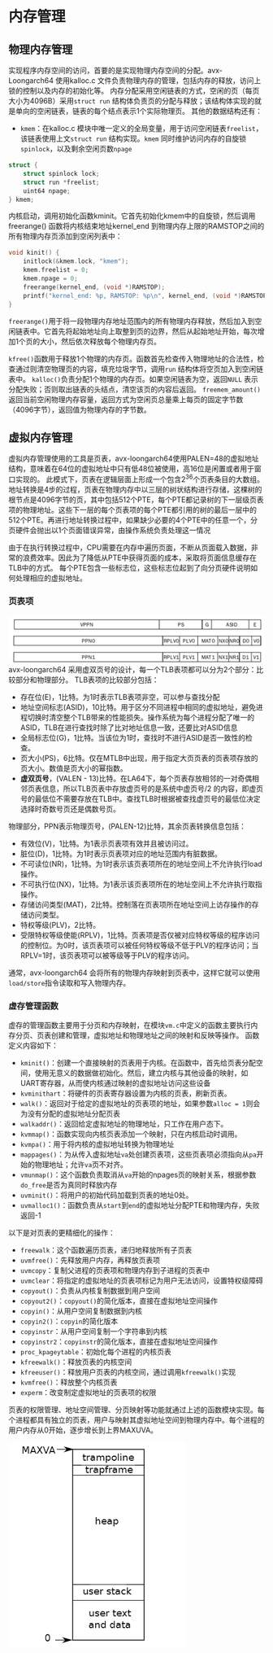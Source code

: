 # 内存管理
## 物理内存管理
实现程序内存空间的访问，首要的是实现物理内存空间的分配。avx-Loongarch64 使用kalloc.c 文件负责物理内存的管理，包括内存的释放，访问上锁的控制以及内存的初始化等。
内存分配采用空闲链表的方式，空闲的页（每页大小为4096B）采用`struct run` 结构体负责页的分配与释放；该结构体实现的就是单向的空闲链表，链表的每个结点表示1个实际物理页。
其他的数据结构还有：
- `kmem`：在kalloc.c 模块中唯一定义的全局变量，用于访问空闲链表`freelist`，该链表使用上文`struct run` 结构实现。`kmem` 同时维护访问内存的自旋锁`spinlock`，以及剩余空闲页数`npage`

```c
struct {
	struct spinlock lock;
	struct run *freelist;
	uint64 npage;
} kmem;
```

内核启动，调用初始化函数kminit。它首先初始化kmem中的自旋锁，然后调用freerange() 函数将内核结束地址kernel_end 到物理内存上限的RAMSTOP之间的所有物理内存页添加到空闲列表中：
```c
void kinit() {
	initlock(&kmem.lock, "kmem");
	kmem.freelist = 0;
	kmem.npage = 0;
	freerange(kernel_end, (void *)RAMSTOP);
	printf("kernel_end: %p, RAMSTOP: %p\n", kernel_end, (void *)RAMSTOP);
}
```

`freerange()`用于将一段物理内存地址范围内的所有物理内存释放，然后加入到空闲链表中。它首先将起始地址向上取整到页的边界，然后从起始地址开始，每次增加1个页的大小，然后依次释放每个物理内存页。

`kfree()`函数用于释放1个物理的内存页。函数首先检查传入物理地址的合法性，检查通过则清空物理页的内容，填充垃圾字节，调用`run` 结构体将空页加入到空闲链表中。
`kalloc()`负责分配1个物理的内存页。如果空闲链表为空，返回`NULL` 表示分配失败；否则取出链表的头结点，清空该页的内容后返回。
`freemem_amount()` 返回当前空闲物理内存容量，返回方式为空闲页总量乘上每页的固定字节数（4096字节），返回值为物理内存的字节数。

## 虚拟内存管理
虚拟内存管理使用的工具是页表，avx-loongarch64使用PALEN=48的虚拟地址结构，意味着在64位的虚拟地址中只有低48位被使用，高16位是闲置或者用于窗口实现的。
此模式下，页表在逻辑层面上形成一个包含$2^{36}$个页表条目的大数组。
地址转换是4步的过程，页表在物理内存中以三层的树状结构进行存储，这棵树的根节点是4096字节的页，其中包括512个PTE，每个PTE都记录树的下一层级页表项的物理地址。这些下一层的每个页表项的每个PTE都引用的树的最后一层中的512个PTE。再进行地址转换过程中，如果缺少必要的4个PTE中的任意一个，分页硬件会抛出以1个页面错误异常，由操作系统负责处理这一情况

由于在执行转换过程中，CPU需要在内存中遍历页面，不断从页面载入数据，非常的浪费效率。因此为了降低从PTE中获得页面的成本，采取将页面信息缓存在TLB中的方式。
每个PTE包含一些标志位，这些标志位起到了向分页硬件说明如何处理相应的虚拟地址。
### 页表项
![](doc/内核介绍/picture/Pasted%20image%2020240520184848.png)
avx-loongarch64 采用虚双页号的设计，每一个TLB表项都可以分为2个部分：比较部分和物理部分。
TLB表项的比较部分包括：
- 存在位(E)，1比特。为1时表示TLB表项非空，可以参与查找分配
- 地址空间标志(ASID)，10比特。用于区分不同进程中相同的虚拟地址，避免进程切换时清空整个TLB带来的性能损失。操作系统为每个进程分配了唯一的ASID，TLB在进行查找时除了比对地址信息一致，还要比对ASID信息
- 全局标志位(G)，1比特。当该位为1时，查找时不进行ASID是否一致性的检查。
- 页大小(PS)，6比特。仅在MTLB中出现，用于指定大页页表的页表项存放的页大小。数值是页大小的幂指数。
- **虚双页号**，(VALEN - 13)比特。在LA64下，每个页表存放相邻的一对奇偶相邻页表信息，所以TLB页表中存放虚页号的是系统中虚页号/2 的内容，即虚页号的最低位不需要存放在TLB中。查找TLB时根据被查找虚页号的最低位决定选择时奇数号页还是偶数号页。

物理部分，PPN表示物理页号，(PALEN-12)比特，其余页表转换信息包括：
- 有效位(V)，1比特。为1表示页表项有效并且被访问过。
- 脏位(D)，1比特。为1时表示页表项对应的地址范围内有脏数据。
- 不可读位(NR)，1比特。为1时表示该页表项所在的地址空间上不允许执行load操作。
- 不可执行位(NX)，1比特。为1表示该页表项所在的地址空间上不允许执行取指操作。
- 存储访问类型(MAT)，2比特。控制落在页表项所在地址空间上访存操作的存储访问类型。
- 特权等级(PLV)，2比特。
- 受限特权等级使能(RPLV)，1比特。页表项是否仅被对应特权等级的程序访问的控制位。为0时，该页表项可以被任何特权等级不低于PLV的程序访问；当RPLV=1时，该页表项可以被等级等于PLV的程序访问。

通常，avx-loongarch64 会将所有的物理内存映射到页表中，这样它就可以使用`load/store`指令读取和写入物理内存。

### 虚存管理函数
虚存的管理函数主要用于分页和内存映射，在模块`vm.c`中定义的函数主要执行内存分页、页表创建和管理，虚拟地址和物理地址之间的映射和反映等操作。
函数定义内容如下：
- `kminit()`：创建一个直接映射的页表用于内核。在函数中，首先给页表分配空间，使用无意义的数据做初始化。然后，建立内核与其他设备的映射，如UART寄存器，从而使内核通过映射的虚拟地址访问这些设备
- `kvminithart`：将硬件的页表寄存器设置为内核的页表，刷新页表。
- `walk()`：返回对于给定的虚拟地址的页表项的地址，如果参数`alloc = 1`则会为没有分配的虚拟地址分配页表
- `walkaddr()`：返回给定虚拟地址的物理地址，只工作在用户态下。
- `kvmmap()`：函数实现向内核页表添加一个映射，只在内核启动时调用。
- `kvmpa()`：用于将内核的虚拟地址转换为物理地址
- `mappages()`：为从传入虚拟地址`va`处创建页表项，这些页表项必须指向从`pa`开始的物理地址；允许`va`页不对齐。
- `vmunmap()`：这个函数负责取消从`va`开始的npages页的映射关系，根据参数`do_free`是否为真同时释放内存
- `uvminit()`：将用户的初始代码加载到页表的地址0处。
- `uvmalloc1()`：函数负责从`start`到`end`的虚拟地址分配PTE和物理内存，失败返回-1

以下是对页表的更精细化的操作：
- `freewalk`：这个函数遍历页表，递归地释放所有子页表
- `uvmfree()`：先释放用户内存，再释放页表项
- `uvmcopy`：复制父进程的页表项和物理内存到子进程的页表中
- `uvmclear`：将指定的虚拟地址的页表项标记为用户无法访问，设置特权级障碍
- `copyout()`：负责从内核复制数据到用户空间
- `copyout2()`：`copyout()`的简化版本，直接在虚拟地址空间操作
- `copyin()`：从用户空间复制数据到内核
- `copyin2()`：`copyin`的简化版本
- `copyinstr`：从用户空间复制一个字符串到内核
- `copyinstr2`：`copyinstr`的简化版本，直接在虚拟地址空间操作
- `proc_kpageytable`：初始化每个进程的内核页表
- `kfreewalk()`：释放页表的内核空间
- `kfreeuser()`：释放用户页表的内核空间，通过调用`kfreewalk()`实现
- `kvmfree()`：释放整个内核页表
- `experm`：改变制定虚拟地址的页表项的权限

页表的权限管理、地址空间管理、分页映射等功能就通过上述的函数模块实现。每个进程都具有独立的页表，用户与映射其虚拟地址空间到物理内存中。每个进程的用户内存从0开始，逐步增长到上界MAXUVA。
 
![](doc/内核介绍/picture/Pasted%20image%2020240521183010.png)
